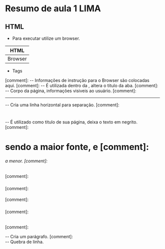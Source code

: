 # Resumo de aula 1 LIMA

## HTML

- Para executar utilize um browser.

|HTML|
|-|
|Browser|

- Tags


[comment]: <head></head> -- Informações de instrução para o Browser são colocadas aqui.
[comment]: <title></title> -- É utilizada dentro da <head></head>, altera o titulo da aba.
[comment]: <body></body> -- Corpo da página, informações visiveis ao usuário.
[comment]: <hr> -- Cria uma linha horizontal para separação.
[comment]: <h1></h1> -- É utilizado como titulo de sua página, deixa o texto em negrito. [comment]: <h1> sendo a maior fonte, e [comment]: <h6> a menor.
[comment]: <h2></h2>
[comment]: <h3></h3>
[comment]: <h4></h4>
[comment]: <h5></h5>
[comment]: <h6></h6>
[comment]: <p></p> -- Cria um parágrafo.
[comment]: <br> -- Quebra de linha.


